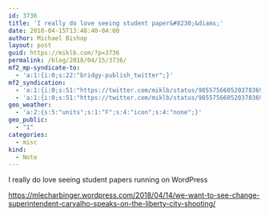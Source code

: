 ```yaml
---
id: 3736
title: 'I really do love seeing student paper&#8230;&diams;'
date: 2018-04-15T13:48:40-04:00
author: Michael Bishop
layout: post
guid: https://miklb.com/?p=3736
permalink: /blog/2018/04/15/3736/
mf2_mp-syndicate-to:
  - 'a:1:{i:0;s:22:"bridgy-publish_twitter";}'
mf2_syndication:
  - 'a:1:{i:0;s:51:"https://twitter.com/miklb/status/985575660520378369";}'
  - 'a:1:{i:0;s:51:"https://twitter.com/miklb/status/985575660520378369";}'
geo_weather:
  - 'a:2:{s:5:"units";s:1:"F";s:4:"icon";s:4:"none";}'
geo_public:
  - "1"
categories:
  - misc
kind:
  - Note
---
```

I really do love seeing student papers running on WordPress

https://mlecharbinger.wordpress.com/2018/04/14/we-want-to-see-change-superintendent-carvalho-speaks-on-the-liberty-city-shooting/
